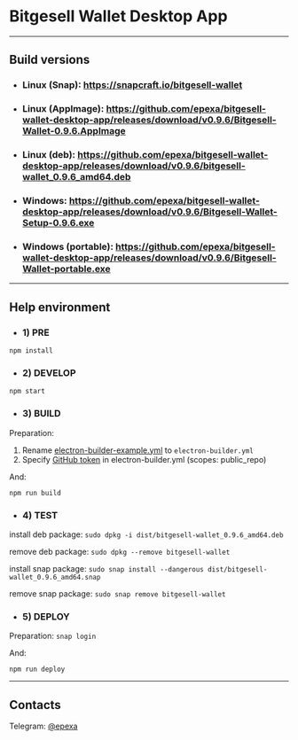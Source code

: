 # Bitgesell Wallet Desktop App

------------

## Build versions

- ### Linux (Snap): https://snapcraft.io/bitgesell-wallet
- ### Linux (AppImage): https://github.com/epexa/bitgesell-wallet-desktop-app/releases/download/v0.9.6/Bitgesell-Wallet-0.9.6.AppImage
- ### Linux (deb): https://github.com/epexa/bitgesell-wallet-desktop-app/releases/download/v0.9.6/bitgesell-wallet_0.9.6_amd64.deb
- ### Windows: https://github.com/epexa/bitgesell-wallet-desktop-app/releases/download/v0.9.6/Bitgesell-Wallet-Setup-0.9.6.exe
- ### Windows (portable): https://github.com/epexa/bitgesell-wallet-desktop-app/releases/download/v0.9.6/Bitgesell-Wallet-portable.exe

------------

## Help environment

- ### 1) PRE
`npm install`

- ### 2) DEVELOP
`npm start`

- ### 3) BUILD

Preparation:
1. Rename [electron-builder-example.yml](electron-builder-example.yml) to `electron-builder.yml`
2. Specify [GitHub token](https://github.com/settings/tokens) in electron-builder.yml (scopes: public_repo)

And:

`npm run build`

- ### 4) TEST

install deb package:
`sudo dpkg -i dist/bitgesell-wallet_0.9.6_amd64.deb`

remove deb package:
`sudo dpkg --remove bitgesell-wallet`

install snap package:
`sudo snap install --dangerous dist/bitgesell-wallet_0.9.6_amd64.snap`

remove snap package:
`sudo snap remove bitgesell-wallet`

- ### 5) DEPLOY

Preparation:
`snap login`

And:

`npm run deploy`

------------

## Contacts

Telegram: [@epexa](https://t.me/epexa)
